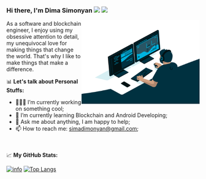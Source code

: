 
### Hi there, I'm Dima Simonyan <img src="https://media.giphy.com/media/hvRJCLFzcasrR4ia7z/giphy.gif" width="25px"> ![](https://visitor-badge.glitch.me/badge?page_id=simadimonyan)

<img align="right" alt="GIF" src="https://github.com/simadimonyan/simadimonyan/blob/master/code.gif?raw=true" width="308" height="218"/>

<p>
As a software and blockchain engineer, I enjoy using my obsessive attention to detail, my unequivocal love for making things that change the world. That's why I like to make things that make a difference.
</p>

📊 **Let's talk about Personal Stuffs:**
- 👨🏻‍💻 I’m currently working on something cool;
- 🚀 I’m currently learning Blockchain and Android Developing;
- 💬 Ask me about anything, I am happy to help;
- 📫 How to reach me: simadimonyan@gmail.com;
<!-- - 📝 [Resume]().-->

<br>

📈 **My GitHub Stats:**

[![info](https://github-readme-stats.vercel.app/api?username=simadimonyan&show_icons=true&line_height=20&theme=vue-dark)](https://github.com/anuraghazra/github-readme-stats)
[![Top Langs](https://github-readme-stats.vercel.app/api/top-langs/?username=simadimonyan&layout=compact&langs_count=6&theme=vue-dark)](https://github.com/anuraghazra/github-readme-stats)

<!--
**simadimonyan/simadimonyan** is a ✨ _special_ ✨ repository because its `README.md` (this file) appears on your GitHub profile.

Here are some ideas to get you started:

- 🔭 I’m currently working on ...
- 🌱 I’m currently learning ...
- 👯 I’m looking to collaborate on ...
- 🤔 I’m looking for help with ...
- 💬 Ask me about ...
- 📫 How to reach me: ...
- 😄 Pronouns: ...
- ⚡ Fun fact: ...
-->
